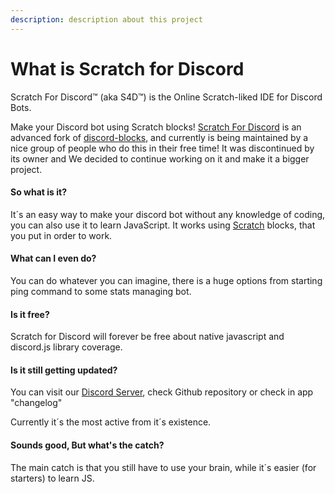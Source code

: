 ```yaml
---
description: description about this project
---
```


# What is Scratch for Discord

Scratch For Discord™ (aka S4D™) is the Online Scratch-liked IDE for Discord Bots.

Make your Discord bot using Scratch blocks! [Scratch For Discord](https://scratch-for-discord.com/) is an advanced fork of [discord-blocks](https://discordblocks.leondrolio.com/), and currently is being maintained by a nice group of people who do this in their free time! It was discontinued by its owner and We decided to continue working on it and make it a bigger project.

#### So what is it?

It´s an easy way to make your discord bot without any knowledge of coding, you can also use it to learn JavaScript. It works using [Scratch](https://scratch.mit.edu/) blocks, that you put in order to work.

#### What can I even do?

You can do whatever you can imagine, there is a huge options from starting ping command to some stats managing bot.

#### Is it free?

Scratch for Discord will forever be free about native javascript and discord.js library coverage.

#### Is it still getting updated?

You can visit our [Discord Server](https://discord.com/invite/TsQPMrNyBv), check Github repository or check in app "changelog"

Currently it´s the most active from it´s existence.&#x20;

#### Sounds good, But what's the catch?

The main catch is that you still have to use your brain, while it´s easier (for starters) to learn JS.





